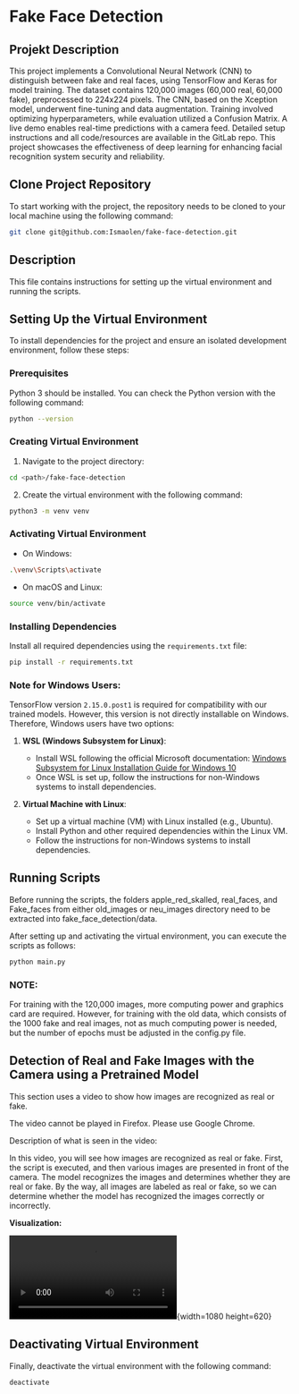 # Fake Face Detection

## Projekt Description
This project implements a Convolutional Neural Network (CNN) to distinguish between fake and real faces, using TensorFlow and Keras for model training. The dataset contains 120,000 images (60,000 real, 60,000 fake), preprocessed to 224x224 pixels. The CNN, based on the Xception model, underwent fine-tuning and data augmentation. Training involved optimizing hyperparameters, while evaluation utilized a Confusion Matrix. A live demo enables real-time predictions with a camera feed. Detailed setup instructions and all code/resources are available in the GitLab repo. This project showcases the effectiveness of deep learning for enhancing facial recognition system security and reliability.

## Clone Project Repository

To start working with the project, the repository needs to be cloned to your local machine using the following command:

```bash
git clone git@github.com:Ismaolen/fake-face-detection.git
```

## Description
This file contains instructions for setting up the virtual environment and running the scripts.

## Setting Up the Virtual Environment

To install dependencies for the project and ensure an isolated development environment, follow these steps:

### Prerequisites

Python 3 should be installed. You can check the Python version with the following command:

```bash
python --version
```

### Creating Virtual Environment

1. Navigate to the project directory:

```bash
cd <path>/fake-face-detection
```

2. Create the virtual environment with the following command:

```bash
python3 -m venv venv
```

### Activating Virtual Environment

- On Windows:

```bash
.\venv\Scripts\activate
```

- On macOS and Linux:

```bash
source venv/bin/activate
```

### Installing Dependencies

Install all required dependencies using the `requirements.txt` file:

```bash
pip install -r requirements.txt
```

### Note for Windows Users:
TensorFlow version `2.15.0.post1` is required for compatibility with our trained models. However, this version is not directly installable on Windows. Therefore, Windows users have two options:

1. **WSL (Windows Subsystem for Linux)**:
   - Install WSL following the official Microsoft documentation: [Windows Subsystem for Linux Installation Guide for Windows 10](https://docs.microsoft.com/en-us/windows/wsl/install)
   - Once WSL is set up, follow the instructions for non-Windows systems to install dependencies.

2. **Virtual Machine with Linux**:
   - Set up a virtual machine (VM) with Linux installed (e.g., Ubuntu).
   - Install Python and other required dependencies within the Linux VM.
   - Follow the instructions for non-Windows systems to install dependencies.

## Running Scripts
Before running the scripts, the folders apple_red_skalled, real_faces, and Fake_faces from either old_images or neu_images directory need to be extracted into fake_face_detection/data.

After setting up and activating the virtual environment, you can execute the scripts as follows:

```bash
python main.py
```

### NOTE:
For training with the 120,000 images, more computing power and graphics card are required. However, for training with the old data, which consists of the 1000 fake and real images, not as much computing power is needed, but the number of epochs must be adjusted in the config.py file.


## Detection of Real and Fake Images with the Camera using a Pretrained Model

This section uses a video to show how images are recognized as real or fake.

The video cannot be played in Firefox. Please use Google Chrome.

Description of what is seen in the video:

In this video, you will see how images are recognized as real or fake. First, the script is executed, and then various images are presented in front of the camera. The model recognizes the images and determines whether they are real or fake. By the way, all images are labeled as real or fake, so we can determine whether the model has recognized the images correctly or incorrectly.

**Visualization:**

![](./demo/demo_kamera/kamera-demo.mp4){width=1080 height=620}


## Deactivating Virtual Environment

Finally, deactivate the virtual environment with the following command:

```bash
deactivate
```
